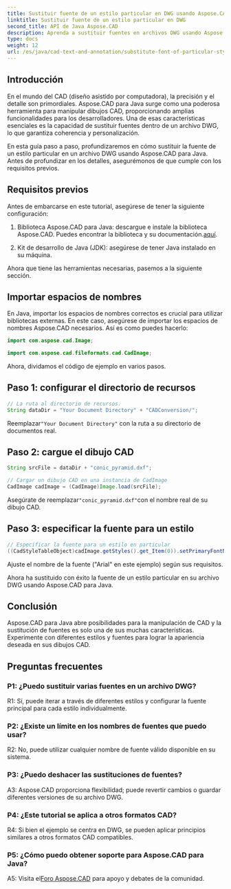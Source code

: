 ```yaml
---
title: Sustituir fuente de un estilo particular en DWG usando Aspose.CAD para Java
linktitle: Sustituir fuente de un estilo particular en DWG
second_title: API de Java Aspose.CAD
description: Aprenda a sustituir fuentes en archivos DWG usando Aspose.CAD para Java. Guía paso a paso para personalizar estilos con precisión.
type: docs
weight: 12
url: /es/java/cad-text-and-annotation/substitute-font-of-particular-style-in-dwg/
---
```

## Introducción

En el mundo del CAD (diseño asistido por computadora), la precisión y el detalle son primordiales. Aspose.CAD para Java surge como una poderosa herramienta para manipular dibujos CAD, proporcionando amplias funcionalidades para los desarrolladores. Una de esas características esenciales es la capacidad de sustituir fuentes dentro de un archivo DWG, lo que garantiza coherencia y personalización.

En esta guía paso a paso, profundizaremos en cómo sustituir la fuente de un estilo particular en un archivo DWG usando Aspose.CAD para Java. Antes de profundizar en los detalles, asegurémonos de que cumple con los requisitos previos.

## Requisitos previos

Antes de embarcarse en este tutorial, asegúrese de tener la siguiente configuración:

1.  Biblioteca Aspose.CAD para Java: descargue e instale la biblioteca Aspose.CAD. Puedes encontrar la biblioteca y su documentación.[aquí](https://releases.aspose.com/cad/java/).

2. Kit de desarrollo de Java (JDK): asegúrese de tener Java instalado en su máquina.

Ahora que tiene las herramientas necesarias, pasemos a la siguiente sección.

## Importar espacios de nombres

En Java, importar los espacios de nombres correctos es crucial para utilizar bibliotecas externas. En este caso, asegúrese de importar los espacios de nombres Aspose.CAD necesarios. Así es como puedes hacerlo:

```java
import com.aspose.cad.Image;

import com.aspose.cad.fileformats.cad.CadImage;

```

Ahora, dividamos el código de ejemplo en varios pasos.

## Paso 1: configurar el directorio de recursos

```java
// La ruta al directorio de recursos.
String dataDir = "Your Document Directory" + "CADConversion/";
```

 Reemplazar`"Your Document Directory"` con la ruta a su directorio de documentos real.

## Paso 2: cargue el dibujo CAD

```java
String srcFile = dataDir + "conic_pyramid.dxf";

// Cargar un dibujo CAD en una instancia de CadImage
CadImage cadImage = (CadImage)Image.load(srcFile);
```

 Asegúrate de reemplazar`"conic_pyramid.dxf"`con el nombre real de su dibujo CAD.

## Paso 3: especificar la fuente para un estilo

```java
// Especificar la fuente para un estilo en particular
((CadStyleTableObject)cadImage.getStyles().get_Item(0)).setPrimaryFontName("Arial");
```

Ajuste el nombre de la fuente ("Arial" en este ejemplo) según sus requisitos.

Ahora ha sustituido con éxito la fuente de un estilo particular en su archivo DWG usando Aspose.CAD para Java.

## Conclusión

Aspose.CAD para Java abre posibilidades para la manipulación de CAD y la sustitución de fuentes es solo una de sus muchas características. Experimente con diferentes estilos y fuentes para lograr la apariencia deseada en sus dibujos CAD.

## Preguntas frecuentes

### P1: ¿Puedo sustituir varias fuentes en un archivo DWG?

R1: Sí, puede iterar a través de diferentes estilos y configurar la fuente principal para cada estilo individualmente.

### P2: ¿Existe un límite en los nombres de fuentes que puedo usar?

R2: No, puede utilizar cualquier nombre de fuente válido disponible en su sistema.

### P3: ¿Puedo deshacer las sustituciones de fuentes?

A3: Aspose.CAD proporciona flexibilidad; puede revertir cambios o guardar diferentes versiones de su archivo DWG.

### P4: ¿Este tutorial se aplica a otros formatos CAD?

R4: Si bien el ejemplo se centra en DWG, se pueden aplicar principios similares a otros formatos CAD compatibles.

### P5: ¿Cómo puedo obtener soporte para Aspose.CAD para Java?

A5: Visita el[Foro Aspose.CAD](https://forum.aspose.com/c/cad/19) para apoyo y debates de la comunidad.